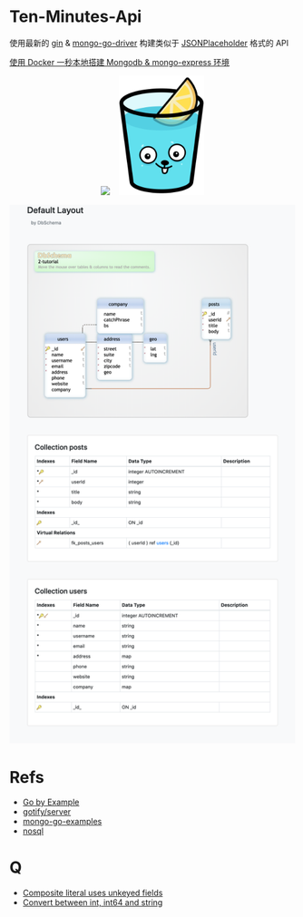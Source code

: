 # Ten-Minutes-Api

使用最新的 [gin](https://github.com/gin-gonic/gin) & [mongo-go-driver](https://github.com/mongodb/mongo-go-driver) 构建类似于 [JSONPlaceholder](http://jsonplaceholder.typicode.com/) 格式的 API

[使用 Docker 一秒本地搭建 Mongodb & mongo-express 环境](https://github.com/Kirk-Wang/Hello-Gopher/tree/master/mongo)

<p align="center">
<img src="https://github.com/mongodb/mongo-go-driver/raw/master/etc/assets/mongo-gopher.png" width="150">
&nbsp;&nbsp;
<img src="https://raw.githubusercontent.com/gin-gonic/logo/master/color.png" width="150">
</p>

![Schema](./Schema.png)

# Refs

* [Go by Example](https://gobyexample.com/)
* [gotify/server](https://github.com/gotify/server)
* [mongo-go-examples](https://github.com/simagix/mongo-go-examples)
* [nosql](https://github.com/codeation/nosql)

# Q

* [Composite literal uses unkeyed fields](https://stackoverflow.com/questions/54548441/composite-literal-uses-unkeyed-fields)
* [Convert between int, int64 and string](https://yourbasic.org/golang/convert-int-to-string/)